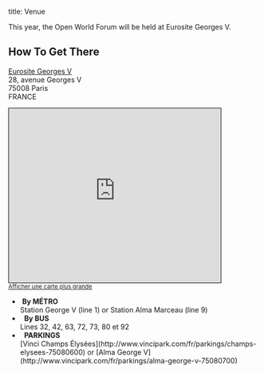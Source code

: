 title: Venue



This year, the Open World Forum will be held at Eurosite Georges V.

## How To Get There

[Eurosite Georges V](http://www.eurosites.fr/eurosites/george-v/)<br>
28, avenue Georges V<br>
75008 Paris<br>
FRANCE

<iframe width="425" height="350" frameborder="0" scrolling="no" marginheight="0" marginwidth="0" src="http://www.openstreetmap.org/export/embed.html?bbox=2.3001256585121155%2C48.86740020125844%2C2.3021212220191956%2C48.86855055567364&amp;layer=mapnik" style="border: 1px solid black"></iframe><br/><small><a href="http://www.openstreetmap.org/#map=19/48.86798/2.30112">Afficher une carte plus grande</a></small>


<ul>
<li>
&nbsp;<b>By MÉTRO</b> <br>Station George V (line 1) or Station Alma Marceau (line 9)  </li>

<li>
&nbsp; <b>By BUS</b> <br>Lines 32, 42, 63, 72, 73, 80 et 92</li>

<li>
&nbsp; <b>PARKINGS</b>
<br>[Vinci Champs Élysées](http://www.vincipark.com/fr/parkings/champs-elysees-75080600) or [Alma George V](http://www.vincipark.com/fr/parkings/alma-george-v-75080700)</li>

</ul>



